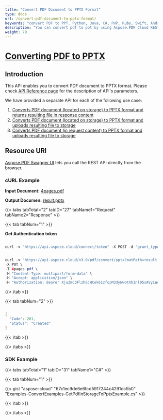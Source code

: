 ```yaml
---
title: "Convert PDF Document to PPTX Format"
type: docs
url: /convert-pdf-document-to-pptx-format/
keywords: "convert PDF to PPT, Python, Java, C#, PHP, Ruby, Swift, Android, Go"
description: "You can convert pdf to ppt by using Aspose.PDF Cloud REST API. The SDKs are available in various languages such as, C#, Java, Python, Ruby, PHP, Node.js, Swift, Android and Go. Please check API Reference page for the description of API&amp;apos;s parameters."
weight: 70
---
```


# <ins>**Converting PDF to PPTX**

## **Introduction**
This API enables you to convert PDF document to PPTX format. Please check [API Reference page](https://apireference.aspose.cloud/pdf/#!/Convert/PutPdfInStorageToPptx) for the description of API's parameters.

We have provided a separate API for each of the following use case:

1. [Converts PDF document (located on storage) to PPTX format and returns resulting file in response content](https://apireference.aspose.cloud/pdf/#!/Convert/GetPdfInStorageToPptx)
1. [Converts PDF document (located on storage) to PPTX format and uploads resulting file to storage](https://apireference.aspose.cloud/pdf/#!/Convert/PutPdfInStorageToPptx)
1. [Converts PDF document (in request content) to PPTX format and uploads resulting file to storage](https://apireference.aspose.cloud/pdf/#!/Convert/PutPdfInRequestToPptx)
## **Resource URI**
[Aspose.PDF Swagger UI](https://apireference.aspose.cloud/pdf/#!/Convert/PutPdfInStorageToPptx) lets you call the REST API directly from the browser.
### **cURL Example**
**Input Document:** [4pages.pdf](/pdf/convert-pdf-document-to-pptx-format/4pages.pdf) 

**Output Documen:** [result.pptx](/pdf/convert-pdf-document-to-pptx-format/result.pptx)

{{< tabs tabTotal="2" tabID="27" tabName1="Request" tabName2="Response" >}}

{{< tab tabNum="1" >}}

**Get Authentication token**

```java

curl -v "https://api.aspose.cloud/connect/token" -X POST -d "grant_type=client_credentials&client_id=<APP_SID>&client_secret=<APP_KEY>" -H "Content-Type: application/x-www-form-urlencoded" -H "Accept: application/json"

```

```java

curl -v "https://api.aspose.cloud/v3.0/pdf/convert/pptx?outPath=result.pptx" \
-X PUT \
-T 4pages.pdf \
-H "Content-Type: multipart/form-data" \
-H "Accept: application/json" \
-H "Authorization: Bearer Xju2mC3FlzhSCHCek61zfopM3dyWwotXhInl05sAVyiWo3Nc3R1r3UjqgqUyYRicrLKt8pJFSgZqik90lmfltE-P9zsIwHBheE2Qh4yfgLV_IE2FD7dDeM1thXF65g__BwScOqabN2MkyLwV8PzWZQhQSP7bPVR3VQhefJiCUKZdGRqTAirJ8_PSdT6JHuAOukz8cVIvIC_Ss5C8B2RilsrP-IRrK9ClJlqnsix6EH2E7ndvsdAlg_XxZW45lP6zRs1Y-tiI8bt_g_3FtngghwoJVQDKIijJp44QicmZaiZcDHyNqQz5zjY3NntsYMoLhGmuWvRhj6ZymYTRf1zLrZbjyBRJEM-vFOKpnCoR6UBwjXigt8swJx7usD-fuQ4F_0ogoyO4jfoq-nL0IJGg-ShdlEOfNTzQdlhdxRhvCeM2cIg6"

```

{{< /tab >}}

{{< tab tabNum="2" >}}

```java

{
  "Code": 201,
  "Status": "Created"
}

```

{{< /tab >}}

{{< /tabs >}}
### **SDK Example**
{{< tabs tabTotal="1" tabID="31" tabName1="C#" >}}

{{< tab tabNum="1" >}}

{{< gist "aspose-cloud" "67c1ec9de6e6fcd5917244c4291dc5b0" "Examples-ConvertExamples-GetPdfInStorageToPptxExample.cs" >}}

{{< /tab >}}

{{< /tabs >}}
